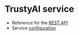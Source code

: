 # TrustyAI service

* Reference for the [REST API](REST-API-reference.md)
* Service [configuration](Configuration.md)